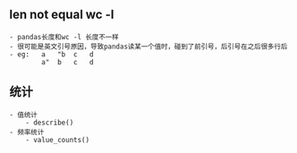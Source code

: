 ## len not equal wc -l
    - pandas长度和wc -l 长度不一样
    - 很可能是英文引号原因，导致pandas读某一个值时，碰到了前引号，后引号在之后很多行后
    - eg:   a   "b  c   d
            a"  b   c   d
     
## 统计
    - 值统计
        - describe()
    - 频率统计
        - value_counts()